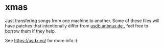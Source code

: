 # xmas

Just transfering songs from one machine to another.  Some of these files will have patches that intentionally differ from [usdb.animux.de ](https://usdb.animux.de/), feel free to borrow them if they help.  

See https://usdx.eu/ for more info :)
